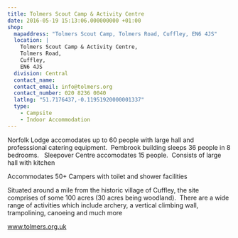 ```yaml
---
title: Tolmers Scout Camp & Activity Centre
date: 2016-05-19 15:13:06.000000000 +01:00
shop:
  mapaddress: "Tolmers Scout Camp, Tolmers Road, Cuffley, EN6 4JS"
  location: |
    Tolmers Scout Camp & Activity Centre,  
    Tolmers Road,  
    Cuffley,  
    EN6 4JS
  division: Central
  contact_name: 
  contact_email: info@tolmers.org
  contact_number: 020 8236 0040
  latlng: "51.7176437,-0.11951920000001337"
  type:
    - Campsite
    - Indoor Accommodation
---
```

<p>Norfolk Lodge accomodates up to 60 people with large hall and professsional catering equipment.  Pembrook building sleeps 36 people in 8 bedrooms.   Sleepover Centre accomodates 15 people.  Consists of large hall with kitchen</p>
<p>Accommodates 50+ Campers with toilet and shower facilities</p>
<p>Situated around a mile from the historic village of Cuffley, the site comprises of some 100 acres (30 acres being woodland).  There are a wide range of activities which include archery, a vertical climbing wall, trampolining, canoeing and much more</p>
<p><a href="http://www.tolmers.org.uk">www.tolmers.org.uk</a></p>
